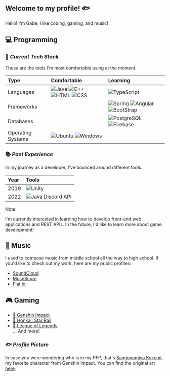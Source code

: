 ## Welcome to my profile! 🐟
Hello! I'm Gabe. I like coding, gaming, and music!

## 💻 Programming
### 🚀 _Current Tech Stack_
These are the tools I'm most comfortable using at the moment.

| Type | Comfortable | Learning |
| :--- | :---------- | :------- |
| Languages | ![Java][JAVA] ![C++][CPP] ![HTML][HTML] ![CSS][CSS] | ![TypeScript][TS] |
| Frameworks | | ![Spring][SB] ![Angular][NG] ![BootStrap][BS] |
| Databases | | ![PostgreSQL][PSQL] ![Firebase][FB] |
| Operating Systems | ![Ubuntu][UB] ![Windows][WIN] | |

### 📚 _Past Experience_
In my journey as a developer, I've bounced around different tools.

| Year | Tools |
| :--- | :---- |
| 2019 | ![Unity][UNITY] |
| 2022 | ![Java Discord API][JDA] |

> [!NOTE]
> I'm currently interested in learning how to develop front-end web applications and REST APIs.
> In the future, I'd like to learn more about game development!

## 🎵 Music
I used to compose music from middle school all the way to high school. If you'd like to check out my work, here are my public profiles:
- [SoundCloud](https://soundcloud.com/koi_fish_no_yokan)
- [MuseScore](https://musescore.com/user/29746188)
- [Flat.io](https://flat.io/@koi_fish_no_yokan)

## 🎮 Gaming
- [🌟 Genshin Impact](https://akasha.cv/profile/644180410)
- [🚂 Honkai: Star Rail](https://enka.network/hsr/601380216/)
- [🔵 League of Legends](https://www.op.gg/summoners/na/Koi%20Fish-0424)  
... And more!

### 🐟 _Profile Picture_
In case you were wondering who is in my PFP, that's [Sangonomiya Kokomi](https://genshin-impact.fandom.com/wiki/Sangonomiya_Kokomi), my favorite character from Genshin Impact. 
You can find the original art [here](https://www.pixiv.net/en/artworks/99953666).

[JAVA]: https://img.shields.io/badge/Java-%23ED8B00.svg?logo=openjdk&logoColor=white
[CPP]: https://img.shields.io/badge/C++-%2300599C.svg?logo=c%2B%2B&logoColor=white
[TS]: https://img.shields.io/badge/TypeScript-3178C6?logo=typescript&logoColor=fff
[HTML]: https://img.shields.io/badge/HTML-%23E34F26.svg?logo=html5&logoColor=white
[CSS]: https://img.shields.io/badge/CSS-1572B6?logo=css3&logoColor=fff
[NG]: https://img.shields.io/badge/Angular-%23DD0031.svg?logo=angular&logoColor=white
[BS]: https://img.shields.io/badge/Bootstrap-7952B3?logo=bootstrap&logoColor=fff
[SB]: https://img.shields.io/badge/Spring%20Boot-6DB33F?logo=springboot&logoColor=fff
[UB]: https://img.shields.io/badge/Ubuntu-E95420?logo=ubuntu&logoColor=white
[WIN]: https://custom-icon-badges.demolab.com/badge/Windows-0078D6?logo=windows11&logoColor=white
[PSQL]: https://img.shields.io/badge/Postgres-%23316192.svg?logo=postgresql&logoColor=white
[FB]: https://img.shields.io/badge/Firebase-039BE5?logo=Firebase&logoColor=white

[UNITY]: https://img.shields.io/badge/Unity-%23000000.svg?logo=unity&logoColor=white
[JDA]: https://img.shields.io/badge/Java%20Discord%20API-%235865F2.svg?&logo=discord&logoColor=white
